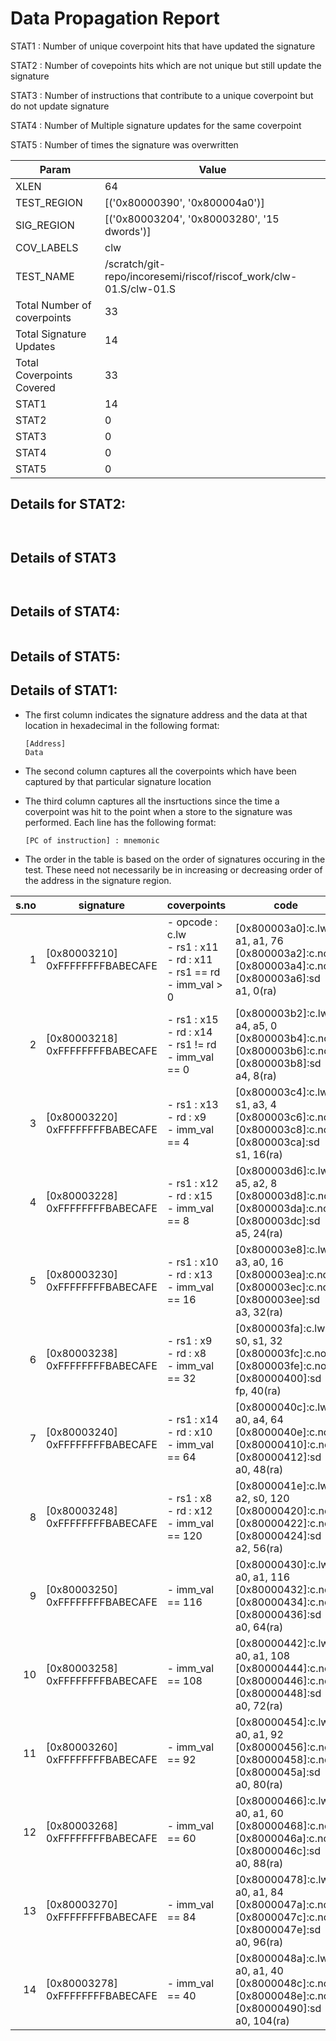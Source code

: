 
# Data Propagation Report

STAT1 : Number of unique coverpoint hits that have updated the signature

STAT2 : Number of covepoints hits which are not unique but still update the signature

STAT3 : Number of instructions that contribute to a unique coverpoint but do not update signature

STAT4 : Number of Multiple signature updates for the same coverpoint

STAT5 : Number of times the signature was overwritten

| Param                     | Value    |
|---------------------------|----------|
| XLEN                      | 64      |
| TEST_REGION               | [('0x80000390', '0x800004a0')]      |
| SIG_REGION                | [('0x80003204', '0x80003280', '15 dwords')]      |
| COV_LABELS                | clw      |
| TEST_NAME                 | /scratch/git-repo/incoresemi/riscof/riscof_work/clw-01.S/clw-01.S    |
| Total Number of coverpoints| 33     |
| Total Signature Updates   | 14      |
| Total Coverpoints Covered | 33      |
| STAT1                     | 14      |
| STAT2                     | 0      |
| STAT3                     | 0     |
| STAT4                     | 0     |
| STAT5                     | 0     |

## Details for STAT2:

```


```

## Details of STAT3

```


```

## Details of STAT4:

```

```

## Details of STAT5:



## Details of STAT1:

- The first column indicates the signature address and the data at that location in hexadecimal in the following format: 
  ```
  [Address]
  Data
  ```

- The second column captures all the coverpoints which have been captured by that particular signature location

- The third column captures all the insrtuctions since the time a coverpoint was
  hit to the point when a store to the signature was performed. Each line has
  the following format:
  ```
  [PC of instruction] : mnemonic
  ```
- The order in the table is based on the order of signatures occuring in the
  test. These need not necessarily be in increasing or decreasing order of the
  address in the signature region.

|s.no|            signature             |                                     coverpoints                                     |                                                     code                                                      |
|---:|----------------------------------|-------------------------------------------------------------------------------------|---------------------------------------------------------------------------------------------------------------|
|   1|[0x80003210]<br>0xFFFFFFFFBABECAFE|- opcode : c.lw<br> - rs1 : x11<br> - rd : x11<br> - rs1 == rd<br> - imm_val > 0<br> |[0x800003a0]:c.lw a1, a1, 76<br> [0x800003a2]:c.nop<br> [0x800003a4]:c.nop<br> [0x800003a6]:sd a1, 0(ra)<br>   |
|   2|[0x80003218]<br>0xFFFFFFFFBABECAFE|- rs1 : x15<br> - rd : x14<br> - rs1 != rd<br> - imm_val == 0<br>                    |[0x800003b2]:c.lw a4, a5, 0<br> [0x800003b4]:c.nop<br> [0x800003b6]:c.nop<br> [0x800003b8]:sd a4, 8(ra)<br>    |
|   3|[0x80003220]<br>0xFFFFFFFFBABECAFE|- rs1 : x13<br> - rd : x9<br> - imm_val == 4<br>                                     |[0x800003c4]:c.lw s1, a3, 4<br> [0x800003c6]:c.nop<br> [0x800003c8]:c.nop<br> [0x800003ca]:sd s1, 16(ra)<br>   |
|   4|[0x80003228]<br>0xFFFFFFFFBABECAFE|- rs1 : x12<br> - rd : x15<br> - imm_val == 8<br>                                    |[0x800003d6]:c.lw a5, a2, 8<br> [0x800003d8]:c.nop<br> [0x800003da]:c.nop<br> [0x800003dc]:sd a5, 24(ra)<br>   |
|   5|[0x80003230]<br>0xFFFFFFFFBABECAFE|- rs1 : x10<br> - rd : x13<br> - imm_val == 16<br>                                   |[0x800003e8]:c.lw a3, a0, 16<br> [0x800003ea]:c.nop<br> [0x800003ec]:c.nop<br> [0x800003ee]:sd a3, 32(ra)<br>  |
|   6|[0x80003238]<br>0xFFFFFFFFBABECAFE|- rs1 : x9<br> - rd : x8<br> - imm_val == 32<br>                                     |[0x800003fa]:c.lw s0, s1, 32<br> [0x800003fc]:c.nop<br> [0x800003fe]:c.nop<br> [0x80000400]:sd fp, 40(ra)<br>  |
|   7|[0x80003240]<br>0xFFFFFFFFBABECAFE|- rs1 : x14<br> - rd : x10<br> - imm_val == 64<br>                                   |[0x8000040c]:c.lw a0, a4, 64<br> [0x8000040e]:c.nop<br> [0x80000410]:c.nop<br> [0x80000412]:sd a0, 48(ra)<br>  |
|   8|[0x80003248]<br>0xFFFFFFFFBABECAFE|- rs1 : x8<br> - rd : x12<br> - imm_val == 120<br>                                   |[0x8000041e]:c.lw a2, s0, 120<br> [0x80000420]:c.nop<br> [0x80000422]:c.nop<br> [0x80000424]:sd a2, 56(ra)<br> |
|   9|[0x80003250]<br>0xFFFFFFFFBABECAFE|- imm_val == 116<br>                                                                 |[0x80000430]:c.lw a0, a1, 116<br> [0x80000432]:c.nop<br> [0x80000434]:c.nop<br> [0x80000436]:sd a0, 64(ra)<br> |
|  10|[0x80003258]<br>0xFFFFFFFFBABECAFE|- imm_val == 108<br>                                                                 |[0x80000442]:c.lw a0, a1, 108<br> [0x80000444]:c.nop<br> [0x80000446]:c.nop<br> [0x80000448]:sd a0, 72(ra)<br> |
|  11|[0x80003260]<br>0xFFFFFFFFBABECAFE|- imm_val == 92<br>                                                                  |[0x80000454]:c.lw a0, a1, 92<br> [0x80000456]:c.nop<br> [0x80000458]:c.nop<br> [0x8000045a]:sd a0, 80(ra)<br>  |
|  12|[0x80003268]<br>0xFFFFFFFFBABECAFE|- imm_val == 60<br>                                                                  |[0x80000466]:c.lw a0, a1, 60<br> [0x80000468]:c.nop<br> [0x8000046a]:c.nop<br> [0x8000046c]:sd a0, 88(ra)<br>  |
|  13|[0x80003270]<br>0xFFFFFFFFBABECAFE|- imm_val == 84<br>                                                                  |[0x80000478]:c.lw a0, a1, 84<br> [0x8000047a]:c.nop<br> [0x8000047c]:c.nop<br> [0x8000047e]:sd a0, 96(ra)<br>  |
|  14|[0x80003278]<br>0xFFFFFFFFBABECAFE|- imm_val == 40<br>                                                                  |[0x8000048a]:c.lw a0, a1, 40<br> [0x8000048c]:c.nop<br> [0x8000048e]:c.nop<br> [0x80000490]:sd a0, 104(ra)<br> |
